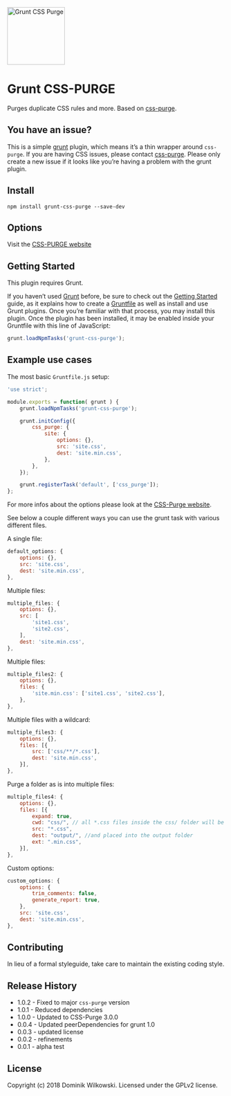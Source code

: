 <img alt="Grunt CSS Purge" src="https://raw.githubusercontent.com/rbtech/css-purge/master/assets/images/grunt-css-purge.png" width="133px">


Grunt CSS-PURGE
===============

Purges duplicate CSS rules and more. Based on [css-purge](https://www.npmjs.org/package/css-purge).


## You have an issue?

This is a simple [grunt](http://gruntjs.com/) plugin, which means it’s a thin wrapper around `css-purge`. If you are having CSS issues, please
contact [css-purge](https://github.com/rbtech/css-purge/issues). Please only create a new issue if it looks like you’re having a problem with the grunt plugin.


## Install

```
npm install grunt-css-purge --save-dev
```


## Options

Visit the [CSS-PURGE website](http://rbtech.github.io/css-purge)


## Getting Started

This plugin requires Grunt.

If you haven’t used [Grunt](http://gruntjs.com/) before, be sure to check out the [Getting Started](http://gruntjs.com/getting-started) guide,
as it explains how to create a [Gruntfile](http://gruntjs.com/sample-gruntfile) as well as install and use Grunt plugins. Once you’re familiar
with that process, you may install this plugin.
Once the plugin has been installed, it may be enabled inside your Gruntfile with this line of JavaScript:

```js
grunt.loadNpmTasks('grunt-css-purge');
```


## Example use cases

The most basic `Gruntfile.js` setup:

```js
'use strict';

module.exports = function( grunt ) {
	grunt.loadNpmTasks('grunt-css-purge');

	grunt.initConfig({
		css_purge: {
			site: {
				options: {},
				src: 'site.css',
				dest: 'site.min.css',
			},
		},
	});

	grunt.registerTask('default', ['css_purge']);
};
```

For more infos about the options please look at the [CSS-Purge website](http://rbtech.github.io/css-purge/).

See below a couple different ways you can use the grunt task with various different files.

A single file:

```js
default_options: {
	options: {},
	src: 'site.css',
	dest: 'site.min.css',
},
```

Multiple files:

```js
multiple_files: {
	options: {},
	src: [
		'site1.css',
		'site2.css',
	],
	dest: 'site.min.css',
},
```

Multiple files:

```js
multiple_files2: {
	options: {},
	files: {
		'site.min.css': ['site1.css', 'site2.css'],
	},
},
```

Multiple files with a wildcard:

```js
multiple_files3: {
	options: {},
	files: [{
		src: ['css/**/*.css'],
		dest: 'site.min.css',
	}],
},
```

Purge a folder as is into multiple files:

```js
multiple_files4: {
	options: {},
	files: [{
		expand: true,
		cwd: "css/", // all *.css files inside the css/ folder will be purged
		src: "*.css",
		dest: "output/", //and placed into the output folder
		ext: ".min.css",
	}],
},
```

Custom options:

```js
custom_options: {
	options: {
		trim_comments: false,
		generate_report: true,
	},
	src: 'site.css',
	dest: 'site.min.css',
},
```


## Contributing

In lieu of a formal styleguide, take care to maintain the existing coding style.


## Release History

* 1.0.2 - Fixed to major `css-purge` version
* 1.0.1 - Reduced dependencies
* 1.0.0 - Updated to CSS-Purge 3.0.0
* 0.0.4 - Updated peerDependencies for grunt 1.0
* 0.0.3 - updated license
* 0.0.2 - refinements
* 0.0.1 - alpha test


## License

Copyright (c) 2018 Dominik Wilkowski. Licensed under the GPLv2 license.
